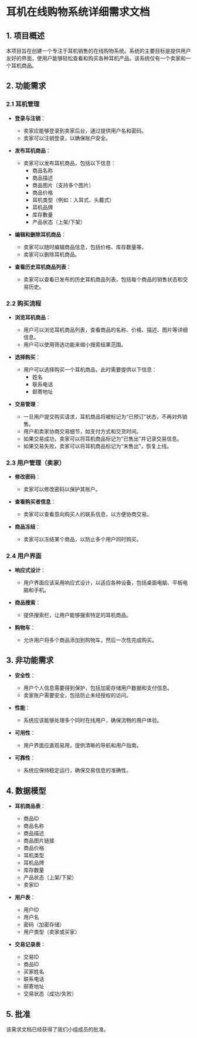 # 耳机在线购物系统详细需求文档

## 1. 项目概述
本项目旨在创建一个专注于耳机销售的在线购物系统。系统的主要目标是提供用户友好的界面，使用户能够轻松查看和购买各种耳机产品。该系统仅有一个卖家和一个耳机商品。

## 2. 功能需求

### 2.1 耳机管理
- **登录与注销**：
  - 卖家应能够登录到卖家后台，通过提供用户名和密码。
  - 卖家可以注销登录，以确保账户安全。

- **发布耳机商品**：
  - 卖家可以发布耳机商品，包括以下信息：
    - 商品名称
    - 商品描述
    - 商品图片（支持多个图片）
    - 商品价格
    - 耳机类型（例如：入耳式、头戴式）
    - 耳机品牌
    - 库存數量
    - 产品状态（上架/下架）

- **编辑和删除耳机商品**：
  - 卖家可以随时编辑商品信息，包括价格、库存数量等。
  - 卖家可以删除耳机商品。

- **查看历史耳机商品列表**：
  - 卖家可以查看已发布的历史耳机商品列表，包括每个商品的销售状态和交易历史。

### 2.2 购买流程
- **浏览耳机商品**：
  - 用户可以浏览耳机商品列表，查看商品的名称、价格、描述、图片等详细信息。
  - 用户可以使用筛选功能来缩小搜索结果范围。

- **选择购买**：
  - 用户可以选择购买一个耳机商品，此时需要提供以下信息：
    - 姓名
    - 联系电话
    - 邮寄地址

- **交易管理**：
  - 一旦用户提交购买请求，耳机商品将被标记为“已预订”状态，不再对外销售。
  - 用户和卖家协商交易细节，如支付方式和交货时间。
  - 如果交易成功，卖家可以将耳机商品标记为“已售出”并记录交易信息。
  - 如果交易失败，卖家可以将耳机商品标记为“未售出”，恢复上线。

### 2.3 用户管理（卖家）
- **修改密码**：
  - 卖家可以修改密码以保护其账户。
  
- **查看购买者信息**：
  - 卖家可以查看意向购买人的联系信息，以方便协商交易。

- **商品冻结**：
  - 卖家可以冻结某个商品，以防止多个用户同时购买。

### 2.4 用户界面
- **响应式设计**：
  - 用户界面应该采用响应式设计，以适应各种设备，包括桌面电脑、平板电脑和手机。

- **商品搜索**：
  - 提供搜索栏，让用户能够搜索特定的耳机商品。

- **购物车**：
  - 允许用户将多个商品添加到购物车，然后一次性完成购买。

## 3. 非功能需求
- **安全性**：
  - 用户个人信息需要得到保护，包括加密存储用户数据和支付信息。
  - 卖家账户需要安全，包括防止未经授权的访问。

- **性能**：
  - 系统应该能够处理多个同时在线用户，确保流畅的用户体验。

- **可用性**：
  - 用户界面应直观易用，提供清晰的导航和用户指南。

- **可靠性**：
  - 系统应保持稳定运行，确保交易信息的准确性。

## 4. 数据模型
- **耳机商品表**：
  - 商品ID
  - 商品名称
  - 商品描述
  - 商品图片链接
  - 商品价格
  - 耳机类型
  - 耳机品牌
  - 库存数量
  - 产品状态（上架/下架）
  - 卖家ID

- **用户表**：
  - 用户ID
  - 用户名
  - 密码（加密存储）
  - 用户类型（卖家或买家）

- **交易记录表**：
  - 交易ID
  - 商品ID
  - 买家姓名
  - 联系电话
  - 邮寄地址
  - 交易状态（成功/失败）

## 5. 批准
该需求文档已经获得了我们小组成员的批准。

